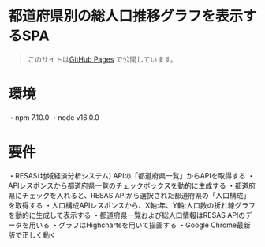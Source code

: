 # 都道府県別の総人口推移グラフを表示するSPA

> このサイトは[GitHub Pages](https://cidkumagai.github.io/React_RESAS-API/) で公開しています。

# 環境
・npm 7.10.0
・node v16.0.0

# 要件
・RESAS(地域経済分析システム) APIの「都道府県一覧」からAPIを取得する
・APIレスポンスから都道府県一覧のチェックボックスを動的に生成する
・都道府県にチェックを入れると、RESAS APIから選択された都道府県の「人口構成」を取得する
・人口構成APIレスポンスから、X軸:年、Y軸:人口数の折れ線グラフを動的に生成して表示する
・都道府県一覧および総人口情報はRESAS APIのデータを用いる
・グラフはHighchartsを用いて描画する
・Google Chrome最新版で正しく動く


